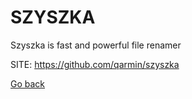 # SZYSZKA
 
 Szyszka is fast and powerful file renamer
 
 SITE: https://github.com/qarmin/szyszka

 [Go back](https://portable-linux-apps.github.io/apps.html)
